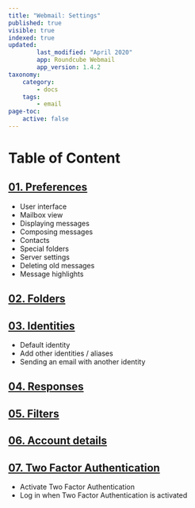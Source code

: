 ```yaml
---
title: "Webmail: Settings"
published: true
visible: true
indexed: true
updated:
        last_modified: "April 2020"
        app: Roundcube Webmail
        app_version: 1.4.2
taxonomy:
    category:
        - docs
    tags:
        - email
page-toc:
    active: false
---
```


# Table of Content
## [01. Preferences](01.preferences)
  - User interface
  - Mailbox view
  - Displaying messages
  - Composing messages
  - Contacts
  - Special folders
  - Server settings
  - Deleting old messages
  - Message highlights
## [02. Folders](02.folders)
## [03. Identities](03.identities)
  - Default identity
  - Add other identities / aliases
  - Sending an email with another identity
## [04. Responses](04.responses)
## [05. Filters](05.filters)
## [06. Account details](06.account_details)
## [07. Two Factor Authentication](07.2fa)
  - Activate Two Factor Authentication
  - Log in when Two Factor Authentication is activated
